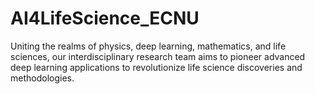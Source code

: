 # AI4LifeScience_ECNU
Uniting the realms of physics, deep learning, mathematics, and life sciences, our interdisciplinary research team aims to pioneer advanced deep learning applications to revolutionize life science discoveries and methodologies.
